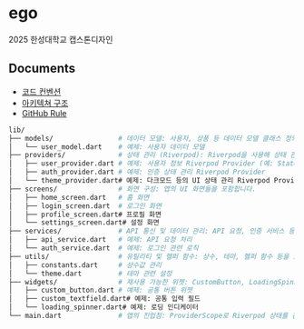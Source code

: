 # ego

2025 한성대학교 캡스톤디자인

## Documents

- [코드 컨벤션](https://6-keem-dev.vercel.app/blog/%EC%BA%A1%EC%8A%A4%ED%86%A4%EB%94%94%EC%9E%90%EC%9D%B8/2025-02-05)
- [아키텍쳐 구조](https://6-keem-dev.vercel.app/blog/%EC%BA%A1%EC%8A%A4%ED%86%A4%EB%94%94%EC%9E%90%EC%9D%B8/2025-02-12)
- [GitHub Rule](https://6-keem-dev.vercel.app/blog/%EC%BA%A1%EC%8A%A4%ED%86%A4%EB%94%94%EC%9E%90%EC%9D%B8/2025-02-13)


```bash
lib/
├── models/                # 데이터 모델: 사용자, 상품 등 데이터 모델 클래스 정의 (예: user_model.dart)
│   └── user_model.dart    # 예제: 사용자 데이터 모델
├── providers/             # 상태 관리 (Riverpod): Riverpod을 사용해 상태 관리를 구현합니다.
│   ├── user_provider.dart # 예제: 사용자 정보 Riverpod Provider (예: StateNotifierProvider)
│   ├── auth_provider.dart # 예제: 인증 상태 관리 Riverpod Provider
│   └── theme_provider.dart# 예제: 다크모드 등의 UI 상태 관리 Riverpod Provider
├── screens/               # 화면 구성: 앱의 UI 화면들을 포함합니다.
│   ├── home_screen.dart   # 홈 화면
│   ├── login_screen.dart  # 로그인 화면
│   ├── profile_screen.dart# 프로필 화면
│   └── settings_screen.dart# 설정 화면
├── services/              # API 통신 및 데이터 관리: API 요청, 인증 서비스 등 비즈니스 로직을 포함합니다.
│   ├── api_service.dart   # 예제: API 요청 처리
│   └── auth_service.dart  # 예제: 로그인 관련 로직
├── utils/                 # 유틸리티 및 헬퍼 함수: 상수, 테마, 헬퍼 함수 등을 포함합니다.
│   ├── constants.dart     # 상수값 관리
│   └── theme.dart         # 테마 관련 설정
├── widgets/               # 재사용 가능한 위젯: CustomButton, LoadingSpinner 등 공통 UI 컴포넌트들을 포함합니다.
│   ├── custom_button.dart # 예제: 공통 버튼 위젯
│   ├── custom_textfield.dart# 예제: 공통 입력 필드
│   └── loading_spinner.dart# 예제: 로딩 인디케이터
└── main.dart              # 앱의 진입점: ProviderScope로 Riverpod 상태를 감싸고 앱을 초기화합니다.
```
